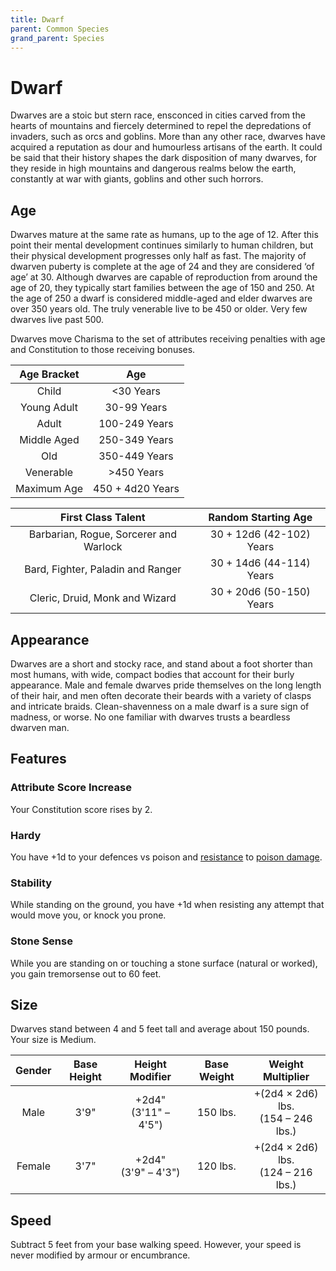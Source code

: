 ```yaml
---
title: Dwarf
parent: Common Species
grand_parent: Species
---
```


# Dwarf
Dwarves are a stoic but stern race, ensconced in cities carved from the hearts of mountains and fiercely determined to repel the depredations of invaders, such as orcs and goblins. More than any other race, dwarves have acquired a reputation as dour and humourless artisans of the earth. It could be said that their history shapes the dark disposition of many dwarves, for they reside in high mountains and dangerous realms below the earth, constantly at war with giants, goblins and other such horrors.

## Age
Dwarves mature at the same rate as humans, up to the age of 12. After this point their mental development continues similarly to human children, but their physical development progresses only half as fast. The majority of dwarven puberty is complete at the age of 24 and they are considered ‘of age’ at 30. Although dwarves are capable of reproduction from around the age of 20, they typically start families between the age of 150 and 250. At the age of 250 a dwarf is considered middle-aged and elder dwarves are over 350 years old. The truly venerable live to be 450 or older. Very few dwarves live past 500.

Dwarves move Charisma to the set of attributes receiving penalties with age and Constitution to those receiving bonuses.

| Age Bracket | Age |
|:-----------:|:---:|
| Child       | <30 Years        |
| Young Adult | 30-99 Years      |
| Adult       | 100-249 Years    |
| Middle Aged | 250-349 Years    |
| Old         | 350-449 Years    |
| Venerable   | >450 Years       |
| Maximum Age | 450 + 4d20 Years |

| First Class Talent | Random Starting Age |
|:------------------:|:-------------------:|
| Barbarian, Rogue, Sorcerer and Warlock | 30 + 12d6 (42-102) Years |
| Bard, Fighter, Paladin and Ranger      | 30 + 14d6 (44-114) Years |
| Cleric, Druid, Monk and Wizard         | 30 + 20d6 (50-150) Years |

## Appearance
Dwarves are a short and stocky race, and stand about a foot shorter than most humans, with wide, compact bodies that account for their burly appearance. Male and female dwarves pride themselves on the long length of their hair, and men often decorate their beards with a variety of clasps and intricate braids. Clean-shavenness on a male dwarf is a sure sign of madness, or worse. No one familiar with dwarves trusts a beardless dwarven man.

## Features

### Attribute Score Increase
Your Constitution score rises by 2.

### Hardy
You have +1d to your defences vs poison and [resistance](http://stormchaserroleplaying.com/stormchaserRPG/Combat/DamageandHealing/DamageResistanceandVulnerability/) to [poison damage](http://stormchaserroleplaying.com/stormchaserRPG/Combat/DamageandHealing/DamageRolls/#poison).

### Stability
While standing on the ground, you have +1d when resisting any attempt that would move you, or knock you prone.

### Stone Sense
While you are standing on or touching a stone surface (natural or worked), you gain tremorsense out to 60 feet.

## Size
Dwarves stand between 4 and 5 feet tall and average about 150 pounds. Your size is Medium.

| Gender | Base Height | Height Modifier | Base Weight | Weight Multiplier |
|:------:|:-----------:|:---------------:|:-----------:|:-----------------:|
| Male   | 3'9" | +2d4"<br>(3'11" – 4'5") | 150 lbs. | +(2d4 × 2d6) lbs.<br>(154 – 246 lbs.) | 
| Female | 3'7" | +2d4"<br>(3'9" – 4'3")  | 120 lbs. | +(2d4 × 2d6) lbs.<br>(124 – 216 lbs.) |

## Speed
Subtract 5 feet from your base walking speed. However, your speed is never modified by armour or encumbrance.
